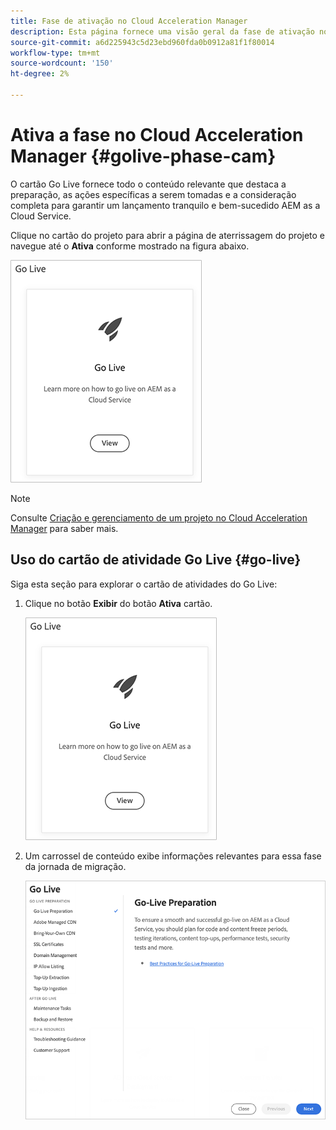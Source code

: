 ```yaml
---
title: Fase de ativação no Cloud Acceleration Manager
description: Esta página fornece uma visão geral da fase de ativação no Cloud Acceleration Manager.
source-git-commit: a6d225943c5d23ebd960fda0b0912a81f1f80014
workflow-type: tm+mt
source-wordcount: '150'
ht-degree: 2%

---
```


# Ativa a fase no Cloud Acceleration Manager {#golive-phase-cam}

O cartão Go Live fornece todo o conteúdo relevante que destaca a preparação, as ações específicas a serem tomadas e a consideração completa para garantir um lançamento tranquilo e bem-sucedido AEM as a Cloud Service.

Clique no cartão do projeto para abrir a página de aterrissagem do projeto e navegue até o **Ativa** conforme mostrado na figura abaixo.

![imagem](/help/journey-migration/cloud-acceleration-manager/assets/golive-1.png)

>[!NOTE]
>Consulte [Criação e gerenciamento de um projeto no Cloud Acceleration Manager](https://experienceleague.adobe.com/docs/experience-manager-cloud-service/moving/cloud-acceleration-manager/using-cam/getting-started-cam.html?lang=en#create-project) para saber mais.


## Uso do cartão de atividade Go Live {#go-live}

Siga esta seção para explorar o cartão de atividades do Go Live:

1. Clique no botão **Exibir** do botão **Ativa** cartão.

   ![imagem](/help/journey-migration/cloud-acceleration-manager/assets/golive-1.png)

1. Um carrossel de conteúdo exibe informações relevantes para essa fase da jornada de migração.

   ![imagem](/help/journey-migration/cloud-acceleration-manager/assets/golive-2.png)
